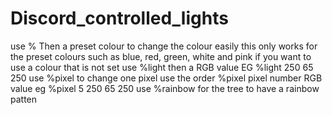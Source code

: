 # Discord_controlled_lights

use % Then a preset colour to change the colour easily this only works for the preset colours such as blue, red, green, white and pink
if you want to use a colour that is not set use %light then a RGB value EG %light 250 65 250
use %pixel to change one pixel use the order %pixel pixel number RGB value eg  %pixel 5 250 65 250
use %rainbow for the tree to have a rainbow patten
